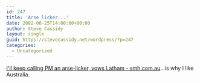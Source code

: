 ```yaml
---
id: 247
title: 'Arse licker...'
date: 2002-06-25T14:00:00+00:00
author: Steve Cassidy
layout: single
guid: https://stevecassidy.net/wordpress/?p=247
categories:
  - Uncategorized
---
```

[I'll keep calling PM an arse-licker, vows Latham - smh.com.au](http://www.smh.com.au/articles/2002/06/26/1023864599527.html)...is why I like Australia.
